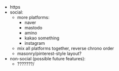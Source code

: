 * https
* social:
  * more platforms:
    * naver
    * mastodo
    * amino
    * kakao something
    * instagram
  * mix all platforms together, reverse chrono order
  * masonry/pinterest-style layout?
* non-social (possible future features):
  * ???????/
